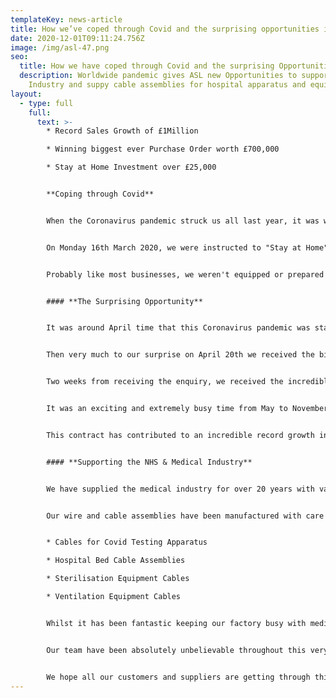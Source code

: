 ```yaml
---
templateKey: news-article
title: How we’ve coped through Covid and the surprising opportunities it has given us
date: 2020-12-01T09:11:24.756Z
image: /img/asl-47.png
seo:
  title: How we have coped through Covid and the surprising Opportunities
  description: Worldwide pandemic gives ASL new Opportunities to support Medical
    Industry and suppy cable assemblies for hospital apparatus and equipment
layout:
  - type: full
    full:
      text: >-
        * Record Sales Growth of £1Million

        * Winning biggest ever Purchase Order worth £700,000

        * Stay at Home Investment over £25,000


        **Coping through Covid**


        When the Coronavirus pandemic struck us all last year, it was without a doubt the most uncertain and worrying time for a lot of businesses.


        On Monday 16th March 2020, we were instructed to "Stay at Home" if you could work from home. The following morning we called all managers into an urgent meeting and discussed what we needed to do to start following the new government guidelines.


        Probably like most businesses, we weren't equipped or prepared for this change. We quickly recognised that we needed to invest £10,000 in new laptops for all those who would have to start working from home. This was a cost we hadn't budgeted for in the year, but we had no other option but to go ahead. Our IT Support did a super job getting the laptops arranged and we're thankful to our office staff, who all made the "work from home" transition very smooth and stress-free. 


        #### **The Surprising Opportunity**


        It was around April time that this Coronavirus pandemic was starting to look very serious and we were worried that it was about to affect our customers and therefore our business. Did we need to start putting a plan together on how we survive through this, keeping all our team in a job and still be able to pay bills and wages? It was the most worrying time we have ever faced.


        Then very much to our surprise on April 20th we received the biggest opportunity we have ever been given, a cable assembly contract worth £700,000. This would not only guarantee to keep all our team in a job, but we would actually have to recruit an additional 20 production operators! We jumped at the chance and did everything we could to offer the most competitive prices and the fastest turnaround as delivery was critical. This UK customer was under pressure and required the services of a UK supplier after experiencing delays on cable assembly deliveries from it's Indian factory which during a period was closed due to the coronavirus outbreak.


        Two weeks from receiving the enquiry, we received the incredible news that we had won the contract - we were absolutely delighted! With no time to celebrate (well, all the pubs were shut anyway!) we got started on setting up production lines, training the team, recruiting more staff and getting all technical documentation in order. A big part of winning this work was to prove we could meet the urgent delivery schedule and we could do with our fast and flexible capability to create new production lines at very short notice, utilising our space shop floor capacity, resource in equipment.


        It was an exciting and extremely busy time from May to November fulfilling the contract - our factory had never been filled with so much energy and team were on their A game to make it a success. Every department and individual pulled together like clock work to make sure every part was made to exact specification and highest quality and to ensure every delivery date was met. We had a couple of bumps along the way with delays on tooling and shortages on free issue material, but overall the project was a huge success and importantly the customer was thrilled with our performance throughout.


        This contract has contributed to an incredible record growth in sales of £1.2million.


        #### **Supporting the NHS & Medical Industry**


        We have supplied the medical industry for over 20 years with various electrical [cable assemblies](/cable-assemblies) and [wiring looms](/wiring-loom) for apparatus and equipment. Since the outbreak of Coronavirus, we have been proud to support Medical manufacturers with urgent orders after they saw a rapid increase in demand. 


        Our wire and cable assemblies have been manufactured with care and delivered to equipment in hospitals all over the world.


        * Cables for Covid Testing Apparatus

        * Hospital Bed Cable Assemblies

        * Sterilisation Equipment Cables

        * Ventilation Equipment Cables


        Whilst it has been fantastic keeping our factory busy with medical demand and opportunities, we have certainly felt the pain for a handful of our customers who are in suffering industries, especially those in Aviation and Hospitality. 


        Our team have been absolutely unbelievable throughout this very difficult year, and have pulled together in a way which is absolutely admirable. Every single person has supported all the changes we've made, and really risen to the challenge during this rapid growth. 


        We hope all our customers and suppliers are getting through this challenging time and if there is anything we can do to help, please get in touch.
---
```

